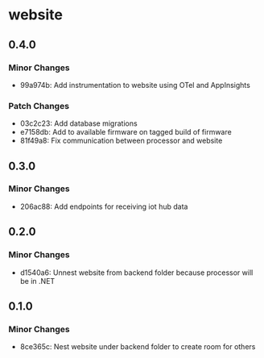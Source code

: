 # website

## 0.4.0

### Minor Changes

- 99a974b: Add instrumentation to website using OTel and AppInsights

### Patch Changes

- 03c2c23: Add database migrations
- e7158db: Add to available firmware on tagged build of firmware
- 81f49a8: Fix communication between processor and website

## 0.3.0

### Minor Changes

- 206ac88: Add endpoints for receiving iot hub data

## 0.2.0

### Minor Changes

- d1540a6: Unnest website from backend folder because processor will be in .NET

## 0.1.0

### Minor Changes

- 8ce365c: Nest website under backend folder to create room for others
